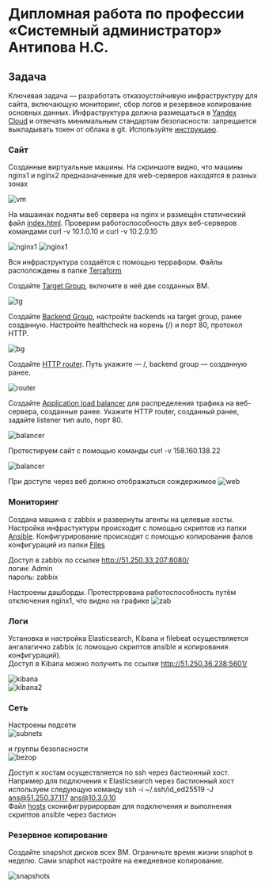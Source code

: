 
#  Дипломная работа по профессии «Системный администратор» Антипова Н.С.

## Задача
Ключевая задача — разработать отказоустойчивую инфраструктуру для сайта, включающую мониторинг, сбор логов и резервное копирование основных данных. Инфраструктура должна размещаться в [Yandex Cloud](https://cloud.yandex.com/) и отвечать минимальным стандартам безопасности: запрещается выкладывать токен от облака в git. Используйте [инструкцию](https://cloud.yandex.ru/docs/tutorials/infrastructure-management/terraform-quickstart#get-credentials).


### Сайт
Созданные виртуальные машины. На скриншоте видно, что машины nginx1 и nginx2 предназначенные для web-серверов находятся в разных зонах

![vm](https://github.com/NikolayAntipov/Diplom-ans/blob/diplom-zabbix/IMG/vm.jpg)

На машаинах подняты веб сервера на nginx и размещён статический файл [index.html](https://github.com/NikolayAntipov/Diplom-ans/blob/diplom-zabbix/Ansible/index.html). Проверим работоспособность двух веб-серверов командами curl -v  10.1.0.10 и curl -v  10.2.0.10

![nginx1](https://github.com/NikolayAntipov/Diplom-ans/blob/diplom-zabbix/IMG/nginx1.jpg)
![nginx1](https://github.com/NikolayAntipov/Diplom-ans/blob/diplom-zabbix/IMG/nginx2.jpg)

Вся инфраструктура создаётся с помощью терраформ. Файлы располождены в папке [Terraform](https://github.com/NikolayAntipov/Diplom-ans/tree/diplom-zabbix/Terraform)

Создайте [Target Group](https://cloud.yandex.com/docs/application-load-balancer/concepts/target-group), включите в неё две созданных ВМ.

![tg](https://github.com/NikolayAntipov/Diplom-ans/blob/diplom-zabbix/IMG/target_group.jpg)

Создайте [Backend Group](https://cloud.yandex.com/docs/application-load-balancer/concepts/backend-group), настройте backends на target group, ранее созданную. Настройте healthcheck на корень (/) и порт 80, протокол HTTP.

![bg](https://github.com/NikolayAntipov/Diplom-ans/blob/diplom-zabbix/IMG/backand_group.jpg)

Создайте [HTTP router](https://cloud.yandex.com/docs/application-load-balancer/concepts/http-router). Путь укажите — /, backend group — созданную ранее.

![router](https://github.com/NikolayAntipov/Diplom-ans/blob/diplom-zabbix/IMG/http_router.jpg)

Создайте [Application load balancer](https://cloud.yandex.com/en/docs/application-load-balancer/) для распределения трафика на веб-сервера, созданные ранее. Укажите HTTP router, созданный ранее, задайте listener тип auto, порт 80.

![balancer](https://github.com/NikolayAntipov/Diplom-ans/blob/diplom-zabbix/IMG/balancer.jpg)

Протестируем сайт с помощью команды  curl -v 158.160.138.22

![balancer](https://github.com/NikolayAntipov/Diplom-ans/blob/diplom-zabbix/IMG/test_load_balancer.jpg)

При доступе через веб должно отображаться сождержимое
![web](https://github.com/NikolayAntipov/Diplom-ans/blob/diplom-zabbix/IMG/web.jpg)

### Мониторинг
Создана машина с zabbix и развернуты агенты на целевые хосты. Настройка инфрастуктуры происходит с помощью скриптов из папки [Ansible](https://github.com/NikolayAntipov/Diplom-ans/tree/diplom-zabbix/Ansible).
Конфигурирование происходит с помощью копирования фалов конфигураций из папки [Files](https://github.com/NikolayAntipov/Diplom-ans/tree/diplom-zabbix/Ansible/files)

Доступ в zabbix по ссылке http://51.250.33.207:8080/  
логин: Admin  
пароль: zabbix  

Настроены дашборды. Протестррована работоспособность путём отключения nginx1, что видно на графике
![zab](https://github.com/NikolayAntipov/Diplom-ans/blob/diplom-zabbix/IMG/zabbix.JPG)

### Логи
Установка и настройка Elasticsearch, Kibana и filebeat осуществляется ангалагично zabbix (с помощью скриптов ansible и копирования конфигураций).  
Доступ в Kibana можно получить по ссылке http://51.250.36.238:5601/

![kibana](https://github.com/NikolayAntipov/Diplom-ans/blob/diplom-zabbix/IMG/kibana.JPG)  
![kibana2](https://github.com/NikolayAntipov/Diplom-ans/blob/diplom-zabbix/IMG/kibana2.JPG)

### Сеть
Настроены подсети  
![subnets](https://github.com/NikolayAntipov/Diplom-ans/blob/diplom-zabbix/IMG/subnets.jpg)

и группы безопасности  
![bezop](https://github.com/NikolayAntipov/Diplom-ans/blob/diplom-zabbix/IMG/groups_bezop.jpg)  

Доступ к хостам осуществляется по ssh через бастионный хост. Например для подлючения к Elasticsearch через бастионный хост используем следующую команду ssh -i ~/.ssh/id_ed25519 -J ans@51.250.37.117 ans@10.3.0.10  
Файл [hosts](https://github.com/NikolayAntipov/Diplom-ans/blob/diplom-zabbix/Ansible/hosts) сконифигрурирорван для подключения и выполнения скриптов ansible через бастион

### Резервное копирование
Создайте snapshot дисков всех ВМ. Ограничьте время жизни snaphot в неделю. Сами snaphot настройте на ежедневное копирование.

![snapshots](https://github.com/NikolayAntipov/Diplom-ans/blob/diplom-zabbix/IMG/snapshots.jpg)

